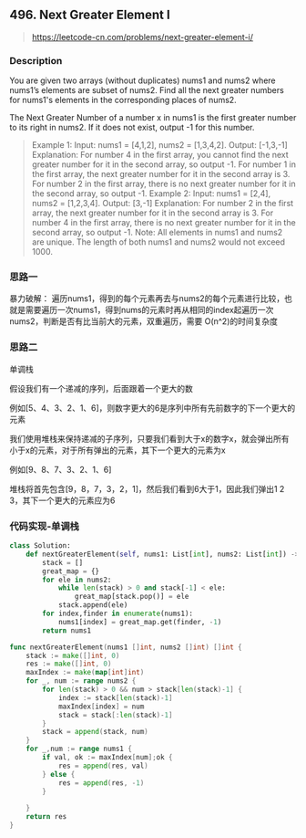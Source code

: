 ## 496. Next Greater Element I
>https://leetcode-cn.com/problems/next-greater-element-i/

### Description
You are given two arrays (without duplicates) nums1 and nums2 where nums1’s elements are subset of nums2. Find all the next greater numbers for nums1's elements in the corresponding places of nums2.

The Next Greater Number of a number x in nums1 is the first greater number to its right in nums2. If it does not exist, output -1 for this number.

>Example 1:
Input: nums1 = [4,1,2], nums2 = [1,3,4,2].
Output: [-1,3,-1]
Explanation:
    For number 4 in the first array, you cannot find the next greater number for it in the second array, so output -1.
    For number 1 in the first array, the next greater number for it in the second array is 3.
    For number 2 in the first array, there is no next greater number for it in the second array, so output -1.
Example 2:
Input: nums1 = [2,4], nums2 = [1,2,3,4].
Output: [3,-1]
Explanation:
    For number 2 in the first array, the next greater number for it in the second array is 3.
    For number 4 in the first array, there is no next greater number for it in the second array, so output -1.
Note:
All elements in nums1 and nums2 are unique.
The length of both nums1 and nums2 would not exceed 1000.


### 思路一
暴力破解：
遍历nums1，得到的每个元素再去与nums2的每个元素进行比较，也就是需要遍历一次nums1，得到nums的元素时再从相同的index起遍历一次nums2，判断是否有比当前大的元素，双重遍历，需要 O(n^2)的时间复杂度

### 思路二
单调栈

假设我们有一个递减的序列，后面跟着一个更大的数

例如[5、4、3、2、1、6]，则数字更大的6是序列中所有先前数字的下一个更大的元素

我们使用堆栈来保持递减的子序列，只要我们看到大于x的数字x，就会弹出所有小于x的元素，对于所有弹出的元素，其下一个更大的元素为x

例如[9、8、7、3、2、1、6]

堆栈将首先包含[9，8，7，3，2，1]，然后我们看到6大于1，因此我们弹出1 2 3，其下一个更大的元素应为6

### 代码实现-单调栈
```python
class Solution:
    def nextGreaterElement(self, nums1: List[int], nums2: List[int]) -> List[int]:
        stack = []
        great_map = {}
        for ele in nums2:
            while len(stack) > 0 and stack[-1] < ele:
                great_map[stack.pop()] = ele
            stack.append(ele)
        for index,finder in enumerate(nums1):
            nums1[index] = great_map.get(finder, -1)
        return nums1
```
```go
func nextGreaterElement(nums1 []int, nums2 []int) []int {
    stack := make([]int, 0)
    res := make([]int, 0)
    maxIndex := make(map[int]int)
    for _, num := range nums2 {
        for len(stack) > 0 && num > stack[len(stack)-1] {
            index := stack[len(stack)-1]
            maxIndex[index] = num
            stack = stack[:len(stack)-1]
        }
        stack = append(stack, num)
    }
    for _,num := range nums1 {
        if val, ok := maxIndex[num];ok {
            res = append(res, val)
        } else {
            res = append(res, -1)
        }
        
    }
    return res
}
```